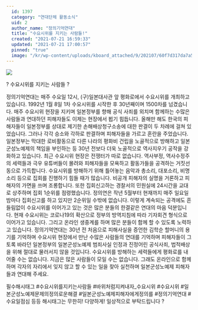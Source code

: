```yaml
---
  id: 1397
  category: "연대단체 활동소식"
  uid: 2
  author_name: "정의기억연대"
  title: "수요시위를 지키는 사람들!"
  created: "2021-07-21 16:59:33"
  updated: "2021-07-21 17:00:57"
  pinned: "true"
  image: "/kr/wp-content/uploads/kboard_attached/9/202107/60f7d317da7a51891529.jpg"
---
```

![](/kr/wp-content/uploads/kboard_attached/9/202107/60f7d317da7a51891529.jpg)

? 수요시위를 지키는 사람들 ?

정의기억연대는 매주 수요일 12시, (구)일본대사관 앞 평화로에서 수요시위를 개최하고 있습니다.
1992년 1월 8일 1차 수요시위를 시작한 후 30년째이며 1500차를 넘겼습니다.
매주 수요시위 현장을 지키며 일본정부를 향해 공식 사죄를 외치며 함께하는 수많은 사람들과 연대하던 피해자들도 이제는 현장에서 뵙기 힘듭니다.
올해만 해도 한국의 피해자들이 일본정부를 상대로 제기한 손해배상청구소송에 대한 판결이 두 차례에 걸쳐 있었습니다.
그러나 각각 승소와 각하로 판결하며 피해자들을 가르고 혼란을 주었습니다.
일본정부는 막대한 로비활동으로 다른 나라의 평화비 건립을 노골적으로 방해하고 일본군성노예제의 책임을 부인하는 등
30년 전보다 더욱 노골적으로 역사지우기 공작을 강화하고 있습니다.
최근 수요시위 현장은 전쟁터가 따로 없습니다. 
역사부정, 역사수정주의 세력들과 극우 유튜버들이 몰려와 피해자들을 모욕하고 활동가들을 공격하는 거짓선동으로 가득합니다.
수요시위를 방해하기 위해 틀어놓는 음악과 총소리, 대포소리, 비명소리 등으로 집회를 진행하기 힘들 때가 많습니다.
비공개 피해자의 실명을 거론하고 피해자의 가면을 쓰며 조롱합니다.
또한 집회신고하는 경찰서의 민원실에 24시간을 교대로 상주하며 집회 1순위를 점령했습니다. 
정의연은 작년 5월부터 현재까지 매주 일요일 밤마다 집회신고를 하고 있지만 2순위일 수밖에 없습니다.
이렇게 계속되는 공격에도 흔들림없이 수요시위를 이어가고 있는 것은 많은 분들의 한결같은 연대의 마음 덕분입니다.
현재 수요시위는 코로나19의 확산으로 정부의 방역지침에 따라 기자회견 형식으로 이어가고 있습니다.
그리고 온라인 생중계를 하며 많은 분들이 함께 할 수 있도록 노력하고 있습니다.
정의기억연대는 30년 전 처음으로 피해사실을 증언한 김학순 할머니의 용기를 기억하며
수요시위 현장에서 만난 수많은 사람들의 연대를 기억하며
피해자들이 그토록 바라던 일본정부의 일본군성노예제 범죄사실 인정과 진정어린 공식사죄, 법적배상을 위해
절대로 물러서지 않을 것입니다.
수요시위를 방해하는 세력들에게 평화로를 내어줄 수는 없습니다.
지금은 많은 사람들이 모일 수는 없습니다. 
그래도 온라인으로 함께 하며 각자의 자리에서 잊지 않고 할 수 있는 일을 찾아 실천하며 
일본군성노예제 피해자들과 연대해 주세요.

필수해시태그
#수요시위를지키는사람들
#바위처럼지켜내자_수요시위
#수요시위
#일본군성노예제문제의정의로운해결
#일본군성노예제피해자에게정의를
#정의기억연대
#수요일점심 등등 해시태그는 무한히! 다양하게! 일상적으로 부탁드립니다 ?